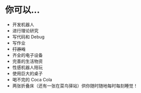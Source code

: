 # 你可以...

* 开发机器人
* 进行理论研究
* 写代码和 Debug
* 写作业
* ~~打游戏~~
* 齐全的电子设备
* 完善的生活物资
* 性感机器人陪玩
* 使用巨大的桌子
* 喝不完的 Coca Cola
* 两张折叠床（还有一张在菜鸟驿站）供你随时随地每时每刻睡觉！
